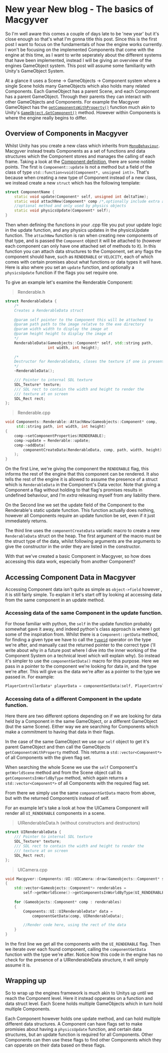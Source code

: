 # New year New blog - The basics of Macgyver
So I'm well aware this comes a couple of days late to be 'new year' but it's close enough so that's what I'm gonna title this post. Since this is the first post I want to focus on the fundamentals of how the engine works currently. I won't be focusing on the implemented Components that come with the engine at this time, as I want to write seperately about the different systems that have been implemented, instead I will be giving an overview of the engines GameObject system. This post will assume some familiarity with Unity's GameObject System. 

At a glance it uses a Scene -> GameObjects -> Component system where a single Scene holds many GameObjects which also holds many related Components. Each GameObject has a parent Scene, and each Component has a parent GameObject. Through their parents they can interact with other GameObjects and Components. For example the Macgyver GameObject has the [`getComponentsWithProperty()`](https://github.com/dryantaylor/Macgyver/blob/1dcf91efc6b7c93aca703ff105e8680379194b15/MacGyver/GameObject.h#L45) function much akin to Unity's  [`GameObject.GetComponent()`](https://docs.unity3d.com/ScriptReference/GameObject.GetComponent.html) method. However within Components is where the engine really begins to differ.

## Overview of Components in Macgyver
Whilst Unity has you create a new class which inherits from [`MonoBehaviour`](https://docs.unity3d.com/ScriptReference/MonoBehaviour.html). Macgyver instead treats Components as a set of functions and data structures which the Component stores and manages the calling of each frame.  Taking a look at the [Component definition](https://github.com/dryantaylor/Macgyver/blob/1dcf91efc6b7c93aca703ff105e8680379194b15/MacGyver/Component.h), there are some notible points. The first is `Compoenent::update`  is not a method but a field of the class of type `std::function<void(Component*, unsigned int)>`. That's because when creating a new type of Component instead of a new class, we instead create a new `struct` which has the following template:
```cpp
struct ComponentName {
	static void update(Component* self, unsigned int deltaTime);
	static void attachNew(Component* comp /*,optionally include extra arguments*/ );
	//optional method and only used by physics objects
	static void physicsUpdate(Component* self);
}
```
Then when defining the functions in your .cpp file you put your update logic in the update
function, and any physics updates in the physicsUpdate function.
The `attachNew` function is ran when creating new components of that type, and is passed the `Component` object it will be attached to (however each component can only have one attached set of methods to it). In this function you can attach data structures to the Component, set any flags the component should have, such as `RENDERABLE` or `VELOCITY`, each of which comes with certain promises about what functions or data types it will have. Here is also where you set an `update` function, and optionally a `physicsUpdate` function if the flags you set require one. 

To give an example let's examine the Renderable Component:

>Renderable.h

```cpp
struct RenderableData {
	/*
	Creates a RenderableData struct
	
	@param self pointer to the Component this will be attacheed to
	@param path path to the image relatve to the exe directory
	@param width width to display the image at
	@param height height to display the image at
	*/
	RenderableData(Gameobjects::Component* self, std::string path, 
	               int width, int height);
	
	/*
	Destructor for RenderableData, closes the texture if one is present
	*/
	~RenderableData();

	/// Pointer to internal SDL texture
	SDL_Texture* texture;
	/// SDL rect to contain the width and height to render the 
	/// texture at on screen
	SDL_Rect rect;
};
```

>Renderable.cpp

```cpp
void Components::Renderable::AttachNew(Gameobjects::Component* comp, 
     std::string path, int width, int height)
{
	comp->setComponentProperties(RENDERABLE);
	comp->update = Renderable::update;
	comp->addData(
		componentCreateData(RenderableData, comp, path, width, height)
	);
}
```

On the first Line, we're giving the component the `RENDERABLE` flag, this informs the rest of the engine that this component can be rendered. It also tells the rest of the engine it is allowed to assume the presence of a struct which is `RenderableData` in the Component's Data vector. Note that giving a Component a flag without holding to that flag's promises results in undefined behaviour, and I'm *extra* releasing myself from any liability there.

On the Second line we set the update field of the Component to the Renderable's static update function. This function actually does nothing, however all Components require an update function be set, even if it just immediately returns. 

The third line uses the `componentCreateData` variadic macro to create a new `RenderableData` struct on the heap. The first argument of the macro must be the struct type of the data, whilst following arguments are the arguments to give the constructor in the order they are listed in the constructor.

With that we've created a basic Component in Macgyver, so how does accessing this data work, especially from another Component?

## Accessing Component Data in Macgyver
Accessing Component data isn't quite as simple as `object->field` however , it is still fairly simple. To explain it let's start off by looking at accessing data from the same component in an update method.
 
### Accessing data of the same Component in the update function.
For those familiar with python, the `self` in the update function probably somewhat gave it away, and indeed python's class approach is where I got some of the inspiration from. Whilst there is a `Component::getData` method, for finding a given type we have to call the
[`typeid`](https://en.cppreference.com/w/cpp/language/typeid) operator on the type we're after, and manually cast the returned pointer to the correct type ('ll write about why in a future post where I dive into the inner working of the Component System on a technical level which will explain why). So instead it's simpler to use the `componentGetData()` macro for this purpose. Here we pass in a pointer to the component we're looking for data in, and the type we're after. This will give us the data we're after as a pointer to the type we passed in. For example:
```c++
PlayerControllerData* playerData = componentGetData(self, PlayerControllerData);
```

### Accessing data of a different Component in the update function.
Here there are two different options depending on if we are looking for data held by a Component in the same GameObject, or a different GameObject (but the same Scene). Either way we are searching for Components which make a commitment to having that data in their flags. 

In the case of the same GameObject we use our `self` object to get it's parent GameObject and then call the GameObjects `getComponentsWithProperty` method. This returns a `std::vector<Component*>` of all Components with the given flag set.

When searching the whole Scene we use the `self` Component's `getWorldScene` method and from the Scene object call its `getComponentsInWorldByType` method, which again returns a `std::vector<Component*>` of all Components with the required flag set.

From there we simply use the same `componentGetData` macro from above, but with the returned Component/s instead of self. 

For an example let's take a look at how the UICamera Component will render all `UI_RENDERABLE` components in a scene.

>UIRenderableData.h (without constructors and destructors)

```cpp
struct UIRenderableData {
	/// Pointer to internal SDL texture
	SDL_Texture* texture;
	/// SDL rect to contain the width and height to render the 
	/// texture at on screen
	SDL_Rect rect;
};
```

>UICamera.cpp

```cpp
void Macgyver::Components::UI::UICamera::draw(Gameobjects::Component* self)
{
	std::vector<Gameobjects::Component*> renderables =
		self->getWorldScene()->getComponentsInWorldByType(UI_RENDERABLE);
	
	for (Gameobjects::Component* comp : renderables) 
	{
		Components::UI::UIRenderableData* data =
			componentGetData(comp, UIRenderableData);

		//Render code here, using the rect of the data
	}
}
```

In the first line we get all the components with the `UI_RENDERABLE` flag. 
Then we iterate over each found component, calling the `componentGetData` function with the type we're after.
Notice how this code in the engine has no check for the presence of a UIRenderableData structure, it will simply assume it is.

## Wrapping up
So to wrap up the engines framework is much akin to Unitys up until we reach the Component level. 
Here it instead opperates on a function and data struct level. Each Scene holds multiple GameObjects which
in turn hold multiple Components. 

Each Component however holds one update method, and can hold multiple different
data structures. A Component can have flags set to make promisies about having a `physicsUpdate` function, and 
certain data structures, but an update function is required for all Components. Other Components can then use
these flags to find other Components which they can opperate on their data based on these flags. 

